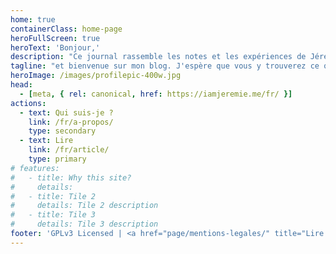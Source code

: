 ```yaml
---
home: true
containerClass: home-page
heroFullScreen: true
heroText: 'Bonjour,'
description: "Ce journal rassemble les notes et les expériences de Jérémie Litzler (disponible hors connexion après  installation) sur un large éventail de sujets pour un mode de vie respectueux de l'environnement"
tagline: "et bienvenue sur mon blog. J'espère que vous y trouverez ce que vous cherchez !"
heroImage: /images/profilepic-400w.jpg
head:
  - [meta, { rel: canonical, href: https://iamjeremie.me/fr/ }]
actions:
  - text: Qui suis-je ?
    link: /fr/a-propos/
    type: secondary
  - text: Lire
    link: /fr/article/
    type: primary
# features:
#   - title: Why this site?
#     details:
#   - title: Tile 2
#     details: Tile 2 description
#   - title: Tile 3
#     details: Tile 3 description
footer: 'GPLv3 Licensed | <a href="page/mentions-legales/" title="Lire les mentions légales du site">Mentions légales</a>'
---
```

